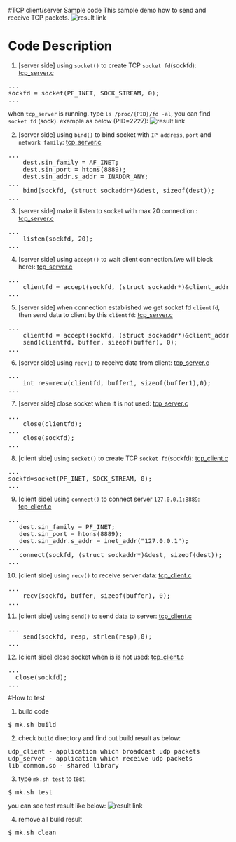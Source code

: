 #TCP client/server Sample code
This sample demo how to send and receive TCP packets.
![result link](http://139.162.35.49/image/Linux-Programming/user_tcp_client_server_20160420.gif)

# Code Description
1. [server side] using `socket()` to create TCP `socket fd`(sockfd): [tcp_server.c](https://github.com/ivan0124/Linux-programming/blob/master/user_tcp_client_server/app_src/server/tcp_server.c)
<pre>
...
sockfd = socket(PF_INET, SOCK_STREAM, 0);
...
</pre>
when `tcp_server` is running. type `ls /proc/{PID}/fd -al`, you can find `socket fd` (sock). example as below (PID=2227):
![result link](http://139.162.35.49/image/Linux-Programming/find_socket_process_20160419_4.png)


2. [server side] using `bind()` to bind socket with `IP address`, `port` and `network family`: [tcp_server.c](https://github.com/ivan0124/Linux-programming/blob/master/user_tcp_client_server/app_src/server/tcp_server.c)
<pre>
...
    dest.sin_family = AF_INET;
    dest.sin_port = htons(8889);
    dest.sin_addr.s_addr = INADDR_ANY;
...
    bind(sockfd, (struct sockaddr*)&dest, sizeof(dest));
...
</pre>

3. [server side] make it listen to socket with max 20 connection : [tcp_server.c](https://github.com/ivan0124/Linux-programming/blob/master/user_tcp_client_server/app_src/server/tcp_server.c)
<pre>
...
    listen(sockfd, 20);
...
</pre>

4. [server side] using `accept()` to wait client connection.(we will block here): [tcp_server.c](https://github.com/ivan0124/Linux-programming/blob/master/user_tcp_client_server/app_src/server/tcp_server.c)
<pre>
...
    clientfd = accept(sockfd, (struct sockaddr*)&client_addr, &addrlen);
...
</pre>

5. [server side] when connection established we get socket fd `clientfd`, then send data to client by this `clientfd`: [tcp_server.c](https://github.com/ivan0124/Linux-programming/blob/master/user_tcp_client_server/app_src/server/tcp_server.c)
<pre>
...
    clientfd = accept(sockfd, (struct sockaddr*)&client_addr, &addrlen);
    send(clientfd, buffer, sizeof(buffer), 0);
...
</pre>

6. [server side] using `recv()` to receive data from client: [tcp_server.c](https://github.com/ivan0124/Linux-programming/blob/master/user_tcp_client_server/app_src/server/tcp_server.c)
<pre>
...
    int res=recv(clientfd, buffer1, sizeof(buffer1),0);
...
</pre>

7. [server side] close socket when it is not used: [tcp_server.c](https://github.com/ivan0124/Linux-programming/blob/master/user_tcp_client_server/app_src/server/tcp_server.c)
<pre>
...
    close(clientfd);
...
    close(sockfd);
...
</pre>

8. [client side] using `socket()` to create TCP `socket fd`(sockfd): [tcp_client.c](https://github.com/ivan0124/Linux-programming/blob/master/user_tcp_client_server/app_src/client/tcp_client.c)
<pre>
...
sockfd=socket(PF_INET, SOCK_STREAM, 0);
...
</pre>

9. [client side] using `connect()` to connect server `127.0.0.1:8889`: [tcp_client.c](https://github.com/ivan0124/Linux-programming/blob/master/user_tcp_client_server/app_src/client/tcp_client.c)
<pre>
...
   dest.sin_family = PF_INET;
   dest.sin_port = htons(8889);
   dest.sin_addr.s_addr = inet_addr("127.0.0.1");
...
   connect(sockfd, (struct sockaddr*)&dest, sizeof(dest));
...
</pre>

10. [client side] using `recv()` to receive server data: [tcp_client.c](https://github.com/ivan0124/Linux-programming/blob/master/user_tcp_client_server/app_src/client/tcp_client.c)
<pre>
...
    recv(sockfd, buffer, sizeof(buffer), 0);
...
</pre>

11. [client side] using `send()` to send data to server: [tcp_client.c](https://github.com/ivan0124/Linux-programming/blob/master/user_tcp_client_server/app_src/client/tcp_client.c)
<pre>
...
    send(sockfd, resp, strlen(resp),0);
...
</pre>

12. [client side] close socket when is is not used: [tcp_client.c](https://github.com/ivan0124/Linux-programming/blob/master/user_tcp_client_server/app_src/client/tcp_client.c)
<pre>
...
  close(sockfd);
...
</pre>

#How to test
1. build code
<pre>$ mk.sh build</pre>

2. check `build` directory and find out build result as below: 
<pre>
udp_client - application which broadcast udp packets
udp_server - application which receive udp packets
lib_common.so - shared library
</pre>

3. type `mk.sh test` to test. 
<pre>$ mk.sh test </pre>
you can see test result like below:
![result link](http://139.162.35.49/image/Linux-Programming/find_socket_process_20160419_5.png)

4. remove all build result
<pre>$ mk.sh clean</pre> 


